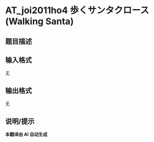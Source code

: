 # AT_joi2011ho4 歩くサンタクロース (Walking Santa)

## 题目描述

[problemUrl]: https://atcoder.jp/contests/joi2011ho/tasks/joi2011ho4

## 输入格式

无

## 输出格式

无

## 说明/提示

**本翻译由 AI 自动生成**
